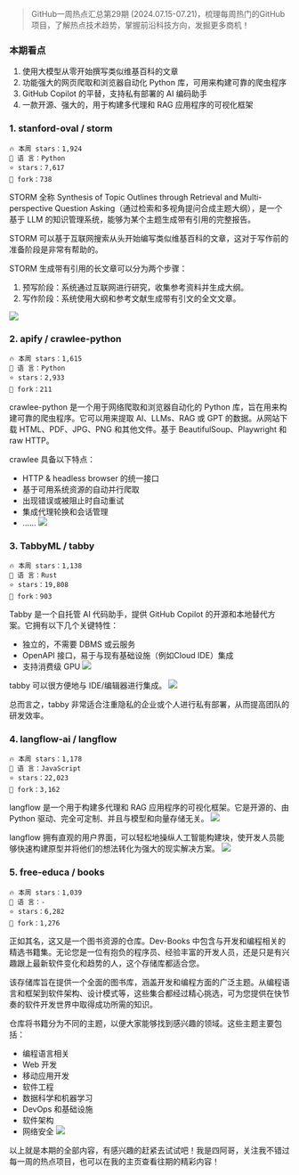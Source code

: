 

> GitHub一周热点汇总第29期 (2024.07.15-07.21)，梳理每周热门的GitHub项目，了解热点技术趋势，掌握前沿科技方向，发掘更多商机！


### 本期看点
1. 使用大模型从零开始撰写类似维基百科的文章
2. 功能强大的网页爬取和浏览器自动化 Python 库，可用来构建可靠的爬虫程序
3. GitHub Copilot 的平替，支持私有部署的 AI 编码助手
4. 一款开源、强大的，用于构建多代理和 RAG 应用程序的可视化框架

### 1. stanford-oval / storm

```text
🔥 本周 stars：1,924 
🔨 语 言：Python
⭐ stars：7,617
🍴 fork：738
```

STORM 全称 Synthesis of Topic Outlines through Retrieval and Multi-perspective Question Asking（通过检索和多视角提问合成主题大纲），是一个基于 LLM 的知识管理系统，能够为某个主题生成带有引用的完整报告。

STORM 可以基于互联网搜索从头开始编写类似维基百科的文章，这对于写作前的准备阶段是非常有帮助的。

STORM 生成带有引用的长文章可以分为两个步骤：
1. 预写阶段：系统通过互联网进行研究，收集参考资料并生成大纲。
2. 写作阶段：系统使用大纲和参考文献生成带有引文的全文文章。

![](../../attachments/GitHub一周热点汇总第29期-storm01.png)

### 2. apify / crawlee-python

```text
🔥 本周 stars：1,615
🔨 语 言：Python
⭐ stars：2,933
🍴 fork：211
```

crawlee-python 是一个用于网络爬取和浏览器自动化的 Python 库，旨在用来构建可靠的爬虫程序。它可以用来提取 AI、LLMs、RAG 或 GPT 的数据。从网站下载 HTML、PDF、JPG、PNG 和其他文件。基于 BeautifulSoup、Playwright 和 raw HTTP。

crawlee 具备以下特点：
- HTTP & headless browser 的统一接口
- 基于可用系统资源的自动并行爬取
- 出现错误或被阻止时自动重试
- 集成代理轮换和会话管理
- ……
![](../../attachments/GitHub一周热点汇总第29期-crawlee01.png)


### 3. TabbyML / tabby

```text
🔥 本周 stars：1,138
🔨 语 言：Rust
⭐ stars：19,808
🍴 fork：903
```

Tabby 是一个自托管 AI 代码助手，提供 GitHub Copilot 的开源和本地替代方案。它拥有以下几个关键特性：
- 独立的，不需要 DBMS 或云服务
- OpenAPI 接口，易于与现有基础设施（例如Cloud IDE）集成
- 支持消费级 GPU
![](../../attachments/GitHub一周热点汇总第29期-tabby01.png)

tabby 可以很方便地与 IDE/编辑器进行集成。
![](../../attachments/GitHub一周热点汇总第29期-tabby02.png)

总而言之，tabby 非常适合注重隐私的企业或个人进行私有部署，从而提高团队的研发效率。



### 4. langflow-ai / langflow

```text
🔥 本周 stars：1,178
🔨 语 言：JavaScript
⭐ stars：22,023
🍴 fork：3,162
```

langflow 是一个用于构建多代理和 RAG 应用程序的可视化框架。它是开源的、由 Python 驱动、完全可定制、并且与模型和向量存储无关。
![](../../attachments/GitHub一周热点汇总第29期-lanflow01.png)

langflow 拥有直观的用户界面，可以轻松地操纵人工智能构建块，使开发人员能够快速构建原型并将他们的想法转化为强大的现实解决方案。
![](../../attachments/GitHub一周热点汇总第29期-lanflow01-2.png)



### 5. free-educa / books

```text
🔥 本周 stars：1,039
🔨 语 言：-
⭐ stars：6,282
🍴 fork：1,276
```

正如其名，这又是一个图书资源的仓库。Dev-Books 中包含与开发和编程相关的精选书籍集。无论您是一位有抱负的程序员、经验丰富的开发人员，还是只是有兴趣跟上最新软件变化和趋势的人，这个存储库都适合您。

该存储库旨在提供一个全面的图书库，涵盖开发和编程方面的广泛主题。从编程语言和框架到软件架构、设计模式等，这些集合都经过精心挑选，可为您提供在快节奏的软件开发世界中取得成功所需的知识。


仓库将书籍分为不同的主题，以便大家能够找到感兴趣的领域。这些主题主要包括：
- 编程语言相关
- Web 开发
- 移动应用开发
- 软件工程
- 数据科学和机器学习
- DevOps 和基础设施
- 软件架构
- 网络安全
![](../../attachments/GitHub一周热点汇总第29期-books02.png)


以上就是本期的全部内容，有感兴趣的赶紧去试试吧！我是四阿哥，关注我不错过每一周的热点项目，也可以在我的主页查看往期的精彩内容！
